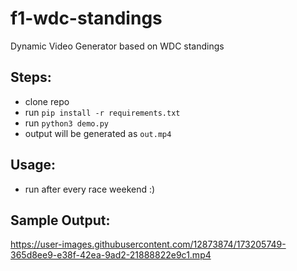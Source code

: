 # f1-wdc-standings
Dynamic Video Generator based on WDC standings


## Steps:

- clone repo
- run `pip install -r requirements.txt`
- run `python3 demo.py`
- output will be generated as `out.mp4`

## Usage:

- run after every race weekend :)

## Sample Output:

https://user-images.githubusercontent.com/12873874/173205749-365d8ee9-e38f-42ea-9ad2-21888822e9c1.mp4

